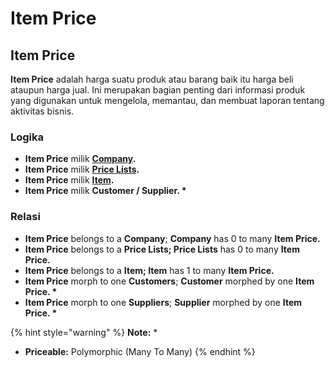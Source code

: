 # Item Price

## Item Price

**Item Price** adalah harga suatu produk atau barang baik itu harga beli ataupun harga jual. Ini merupakan bagian penting dari informasi produk yang digunakan untuk mengelola, memantau, dan membuat laporan tentang aktivitas bisnis.

### Logika

* **Item Price** milik [**Company**](../../core-concept/#company-perusahaan)**.**
* **Item Price** milik [**Price Lists**](price-lists.md)**.**
* **Item Price** milik [**Item**](item.md)**.**
* **Item Price** milik **Customer / Supplier. \***

### Relasi

* **Item Price** belongs to a **Company**; **Company** has 0 to many **Item Price.**
* **Item Price** belongs to a **Price Lists; Price Lists** has 0 to many **Item Price.**
* **Item Price** belongs to a **Item; Item** has 1 to many **Item Price.**
* **Item Price** morph to one **Customers**; **Customer** morphed by one **Item Price. \***
* **Item Price** morph to one **Suppliers**; **Supplier** morphed by one **Item Price. \***

{% hint style="warning" %}
**Note:** \*

* **Priceable:** Polymorphic (Many To Many)
{% endhint %}
